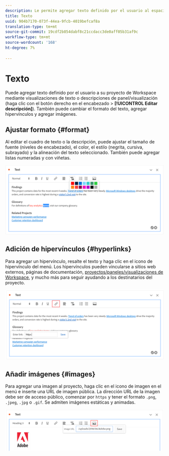```yaml
---
description: Le permite agregar texto definido por el usuario al espacio de trabajo.
title: Texto
uuid: 904b7170-073f-44ea-9fcb-4019befcaf8a
translation-type: tm+mt
source-git-commit: 19cdf2b854dabf8c21ccdacc3de0aff05b31af9c
workflow-type: tm+mt
source-wordcount: '168'
ht-degree: 7%

---
```



# Texto

Puede agregar texto definido por el usuario a su proyecto de Workspace mediante visualizaciones de texto o descripciones de panel/visualización (haga clic con el botón derecho en el encabezado > **[!UICONTROL Editar descripción]**). También puede cambiar el formato del texto, agregar hipervínculos y agregar imágenes.

## Ajustar formato {#format}

Al editar el cuadro de texto o la descripción, puede ajustar el tamaño de fuente (niveles de encabezado), el color, el estilo (negrita, cursiva, subrayado) y la alineación del texto seleccionado. También puede agregar listas numeradas y con viñetas.

![](assets/format.png)

## Adición de hipervínculos {#hyperlinks}

Para agregar un hipervínculo, resalte el texto y haga clic en el icono de hipervínculo del menú. Los hipervínculos pueden vincularse a sitios web externos, páginas de documentación, [proyectos/paneles/visualizaciones de Workspace](https://experienceleague.adobe.com/docs/analytics/analyze/analysis-workspace/curate-share/shareable-links.html), y mucho más para seguir ayudando a los destinatarios del proyecto.

![](assets/hyperlink.png)

## Añadir imágenes {#images}

Para agregar una imagen al proyecto, haga clic en el icono de imagen en el menú e inserte una URL de imagen pública. La dirección URL de la imagen debe ser de acceso público, comenzar por `https` y tener el formato `.png`, `.jpeg`, `.jpg` o `.gif`. Se admiten imágenes estáticas y animadas.

![](assets/image.png)
